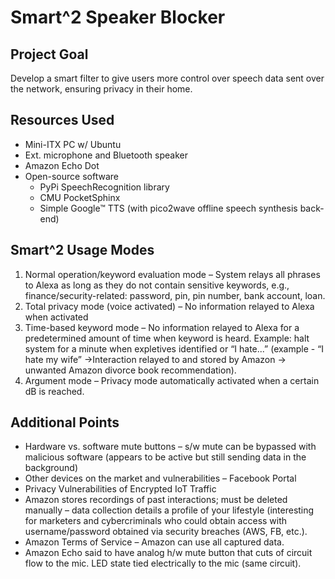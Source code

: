 # Smart^2 Speaker Blocker

## Project Goal
Develop a smart filter to give users more control over speech data sent over the network, ensuring privacy in their home.

## Resources Used
* Mini-ITX PC w/ Ubuntu
* Ext. microphone and Bluetooth speaker
* Amazon Echo Dot
* Open-source software
  * PyPi SpeechRecognition library
  * CMU PocketSphinx
  * Simple Google™ TTS (with pico2wave offline speech synthesis back-end)

## Smart^2 Usage Modes
1. Normal operation/keyword evaluation mode – System relays all phrases to Alexa as long as they do not contain sensitive keywords, e.g., finance/security-related: password, pin, pin number, bank account, loan.
2. Total privacy mode (voice activated) – No information relayed to Alexa when activated
3. Time-based keyword mode – No information relayed to Alexa for a predetermined amount of time when keyword is heard. Example: halt system for a minute when expletives identified or “I hate...” (example - “I hate my wife” →Interaction relayed to and stored by Amazon → unwanted Amazon divorce book recommendation).
4. Argument mode – Privacy mode automatically activated when a certain dB is reached.

## Additional Points
* Hardware vs. software mute buttons – s/w mute can be bypassed with malicious software (appears to be active but still sending data in the background)
* Other devices on the market and vulnerabilities – Facebook Portal
* Privacy Vulnerabilities of Encrypted IoT Traffic
* Amazon stores recordings of past interactions; must be deleted manually – data collection details a profile of your lifestyle (interesting for marketers and cybercriminals who could obtain access with username/password obtained via security breaches (AWS, FB, etc.).
* Amazon Terms of Service – Amazon can use all captured data.
* Amazon Echo said to have analog h/w mute button that cuts of circuit flow to the mic. LED state tied electrically to the mic (same circuit).
